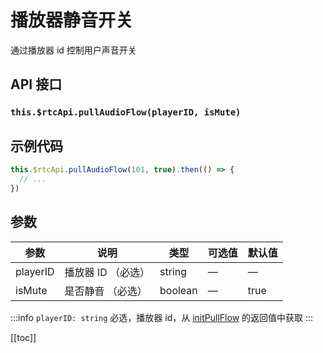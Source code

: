 # 播放器静音开关

通过播放器 id 控制用户声音开关

## API 接口

### `this.$rtcApi.pullAudioFlow(playerID, isMute)`

## 示例代码

```js
this.$rtcApi.pullAudioFlow(101, true).then(() => {
  // ...
})
```

## 参数

| 参数     | 说明               | 类型    | 可选值 | 默认值 |
| -------- | ------------------ | ------- | ------ | ------ |
| playerID | 播放器 ID （必选） | string  | —      | —      |
| isMute   | 是否静音 （必选）  | boolean | —      | true   |

:::info
`playerID: string` 必选，播放器 id，从 [initPullFlow](initPullFlow.html) 的返回值中获取
:::

[[toc]]
